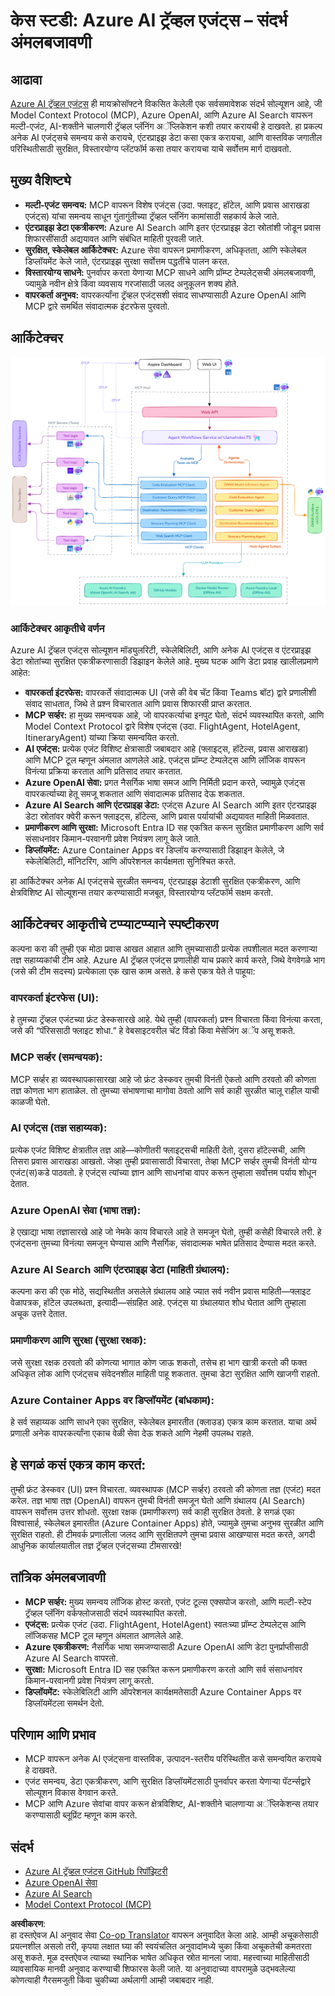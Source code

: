 <!--
CO_OP_TRANSLATOR_METADATA:
{
  "original_hash": "4d3415b9d2bf58bc69be07f945a69e07",
  "translation_date": "2025-07-14T05:57:55+00:00",
  "source_file": "09-CaseStudy/travelagentsample.md",
  "language_code": "mr"
}
-->
# केस स्टडी: Azure AI ट्रॅव्हल एजंट्स – संदर्भ अंमलबजावणी

## आढावा

[Azure AI ट्रॅव्हल एजंट्स](https://github.com/Azure-Samples/azure-ai-travel-agents) ही मायक्रोसॉफ्टने विकसित केलेली एक सर्वसमावेशक संदर्भ सोल्यूशन आहे, जी Model Context Protocol (MCP), Azure OpenAI, आणि Azure AI Search वापरून मल्टी-एजंट, AI-शक्तीने चालणारी ट्रॅव्हल प्लॅनिंग अॅप्लिकेशन कशी तयार करायची हे दाखवते. हा प्रकल्प अनेक AI एजंट्सचे समन्वय कसे करायचे, एंटरप्राइझ डेटा कसा एकत्र करायचा, आणि वास्तविक जगातील परिस्थितीसाठी सुरक्षित, विस्तारयोग्य प्लॅटफॉर्म कसा तयार करायचा याचे सर्वोत्तम मार्ग दाखवतो.

## मुख्य वैशिष्ट्ये
- **मल्टी-एजंट समन्वय:** MCP वापरून विशेष एजंट्स (उदा. फ्लाइट, हॉटेल, आणि प्रवास आराखडा एजंट्स) यांचा समन्वय साधून गुंतागुंतीच्या ट्रॅव्हल प्लॅनिंग कामांसाठी सहकार्य केले जाते.
- **एंटरप्राइझ डेटा एकत्रीकरण:** Azure AI Search आणि इतर एंटरप्राइझ डेटा स्रोतांशी जोडून प्रवास शिफारसींसाठी अद्ययावत आणि संबंधित माहिती पुरवली जाते.
- **सुरक्षित, स्केलेबल आर्किटेक्चर:** Azure सेवा वापरून प्रमाणीकरण, अधिकृतता, आणि स्केलेबल डिप्लॉयमेंट केले जाते, एंटरप्राइझ सुरक्षा सर्वोत्तम पद्धतींचे पालन करत.
- **विस्तारयोग्य साधने:** पुनर्वापर करता येणाऱ्या MCP साधने आणि प्रॉम्प्ट टेम्पलेट्सची अंमलबजावणी, ज्यामुळे नवीन क्षेत्रे किंवा व्यवसाय गरजांसाठी जलद अनुकूलन शक्य होते.
- **वापरकर्ता अनुभव:** वापरकर्त्यांना ट्रॅव्हल एजंट्सशी संवाद साधण्यासाठी Azure OpenAI आणि MCP द्वारे समर्थित संवादात्मक इंटरफेस पुरवतो.

## आर्किटेक्चर
![Architecture](https://raw.githubusercontent.com/Azure-Samples/azure-ai-travel-agents/main/docs/ai-travel-agents-architecture-diagram.png)

### आर्किटेक्चर आकृतीचे वर्णन

Azure AI ट्रॅव्हल एजंट्स सोल्यूशन मॉड्युलरिटी, स्केलेबिलिटी, आणि अनेक AI एजंट्स व एंटरप्राइझ डेटा स्रोतांच्या सुरक्षित एकत्रीकरणासाठी डिझाइन केलेले आहे. मुख्य घटक आणि डेटा प्रवाह खालीलप्रमाणे आहेत:

- **वापरकर्ता इंटरफेस:** वापरकर्ते संवादात्मक UI (जसे की वेब चॅट किंवा Teams बॉट) द्वारे प्रणालीशी संवाद साधतात, जिथे ते प्रश्न विचारतात आणि प्रवास शिफारसी प्राप्त करतात.
- **MCP सर्व्हर:** हा मुख्य समन्वयक आहे, जो वापरकर्त्याचा इनपुट घेतो, संदर्भ व्यवस्थापित करतो, आणि Model Context Protocol द्वारे विशेष एजंट्स (उदा. FlightAgent, HotelAgent, ItineraryAgent) यांच्या क्रिया समन्वयित करतो.
- **AI एजंट्स:** प्रत्येक एजंट विशिष्ट क्षेत्रासाठी जबाबदार आहे (फ्लाइट्स, हॉटेल्स, प्रवास आराखडा) आणि MCP टूल म्हणून अंमलात आणलेले आहे. एजंट्स प्रॉम्प्ट टेम्पलेट्स आणि लॉजिक वापरून विनंत्या प्रक्रिया करतात आणि प्रतिसाद तयार करतात.
- **Azure OpenAI सेवा:** प्रगत नैसर्गिक भाषा समज आणि निर्मिती प्रदान करते, ज्यामुळे एजंट्स वापरकर्त्याच्या हेतू समजू शकतात आणि संवादात्मक प्रतिसाद देऊ शकतात.
- **Azure AI Search आणि एंटरप्राइझ डेटा:** एजंट्स Azure AI Search आणि इतर एंटरप्राइझ डेटा स्रोतांवर क्वेरी करून फ्लाइट्स, हॉटेल्स, आणि प्रवास पर्यायांची अद्ययावत माहिती मिळवतात.
- **प्रमाणीकरण आणि सुरक्षा:** Microsoft Entra ID सह एकत्रित करून सुरक्षित प्रमाणीकरण आणि सर्व संसाधनांवर किमान-परवानगी प्रवेश नियंत्रण लागू केले जाते.
- **डिप्लॉयमेंट:** Azure Container Apps वर डिप्लॉय करण्यासाठी डिझाइन केलेले, जे स्केलेबिलिटी, मॉनिटरिंग, आणि ऑपरेशनल कार्यक्षमता सुनिश्चित करते.

हा आर्किटेक्चर अनेक AI एजंट्सचे सुरळीत समन्वय, एंटरप्राइझ डेटाशी सुरक्षित एकत्रीकरण, आणि क्षेत्रविशिष्ट AI सोल्यूशन्स तयार करण्यासाठी मजबूत, विस्तारयोग्य प्लॅटफॉर्म सक्षम करतो.

## आर्किटेक्चर आकृतीचे टप्प्याटप्प्याने स्पष्टीकरण
कल्पना करा की तुम्ही एक मोठा प्रवास आखत आहात आणि तुमच्यासाठी प्रत्येक तपशीलात मदत करणाऱ्या तज्ञ सहाय्यकांची टीम आहे. Azure AI ट्रॅव्हल एजंट्स प्रणालीही याच प्रकारे कार्य करते, जिथे वेगवेगळे भाग (जसे की टीम सदस्य) प्रत्येकाला एक खास काम असते. हे कसे एकत्र येते ते पाहूया:

### वापरकर्ता इंटरफेस (UI):
हे तुमच्या ट्रॅव्हल एजंटच्या फ्रंट डेस्कसारखे आहे. येथे तुम्ही (वापरकर्ता) प्रश्न विचारता किंवा विनंत्या करता, जसे की “पॅरिससाठी फ्लाइट शोधा.” हे वेबसाइटवरील चॅट विंडो किंवा मेसेजिंग अॅप असू शकते.

### MCP सर्व्हर (समन्वयक):
MCP सर्व्हर हा व्यवस्थापकासारखा आहे जो फ्रंट डेस्कवर तुमची विनंती ऐकतो आणि ठरवतो की कोणता तज्ञ कोणता भाग हाताळेल. तो तुमच्या संभाषणाचा मागोवा ठेवतो आणि सर्व काही सुरळीत चालू राहील याची काळजी घेतो.

### AI एजंट्स (तज्ञ सहाय्यक):
प्रत्येक एजंट विशिष्ट क्षेत्रातील तज्ञ आहे—कोणीतरी फ्लाइट्सची माहिती देतो, दुसरा हॉटेल्सची, आणि तिसरा प्रवास आराखडा आखतो. जेव्हा तुम्ही प्रवासासाठी विचारता, तेव्हा MCP सर्व्हर तुमची विनंती योग्य एजंट(स)कडे पाठवतो. हे एजंट्स त्यांच्या ज्ञान आणि साधनांचा वापर करून तुम्हाला सर्वोत्तम पर्याय शोधून देतात.

### Azure OpenAI सेवा (भाषा तज्ञ):
हे एखाद्या भाषा तज्ञासारखे आहे जो नेमके काय विचारले आहे ते समजून घेतो, तुम्ही कसेही विचारले तरी. हे एजंट्सना तुमच्या विनंत्या समजून घेण्यास आणि नैसर्गिक, संवादात्मक भाषेत प्रतिसाद देण्यास मदत करते.

### Azure AI Search आणि एंटरप्राइझ डेटा (माहिती ग्रंथालय):
कल्पना करा की एक मोठे, सद्यस्थितीत असलेले ग्रंथालय आहे ज्यात सर्व नवीन प्रवास माहिती—फ्लाइट वेळापत्रक, हॉटेल उपलब्धता, इत्यादी—संग्रहित आहे. एजंट्स या ग्रंथालयात शोध घेतात आणि तुम्हाला अचूक उत्तरे देतात.

### प्रमाणीकरण आणि सुरक्षा (सुरक्षा रक्षक):
जसे सुरक्षा रक्षक ठरवतो की कोणत्या भागात कोण जाऊ शकतो, तसेच हा भाग खात्री करतो की फक्त अधिकृत लोक आणि एजंट्सच संवेदनशील माहिती पाहू शकतात. तुमचा डेटा सुरक्षित आणि खाजगी राहतो.

### Azure Container Apps वर डिप्लॉयमेंट (बांधकाम):
हे सर्व सहाय्यक आणि साधने एका सुरक्षित, स्केलेबल इमारतीत (क्लाउड) एकत्र काम करतात. याचा अर्थ प्रणाली अनेक वापरकर्त्यांना एकाच वेळी सेवा देऊ शकते आणि नेहमी उपलब्ध राहते.

## हे सगळं कसं एकत्र काम करतं:

तुम्ही फ्रंट डेस्कवर (UI) प्रश्न विचारता.
व्यवस्थापक (MCP सर्व्हर) ठरवतो की कोणता तज्ञ (एजंट) मदत करेल.
तज्ञ भाषा तज्ञ (OpenAI) वापरून तुमची विनंती समजून घेतो आणि ग्रंथालय (AI Search) वापरून सर्वोत्तम उत्तर शोधतो.
सुरक्षा रक्षक (प्रमाणीकरण) सर्व काही सुरक्षित ठेवतो.
हे सगळं एका विश्वासार्ह, स्केलेबल इमारतीत (Azure Container Apps) होते, ज्यामुळे तुमचा अनुभव सुरळीत आणि सुरक्षित राहतो.
ही टीमवर्क प्रणालीला जलद आणि सुरक्षितपणे तुमचा प्रवास आखण्यास मदत करते, अगदी आधुनिक कार्यालयातील तज्ञ ट्रॅव्हल एजंट्सच्या टीमसारखे!

## तांत्रिक अंमलबजावणी
- **MCP सर्व्हर:** मुख्य समन्वय लॉजिक होस्ट करतो, एजंट टूल्स एक्सपोज करतो, आणि मल्टी-स्टेप ट्रॅव्हल प्लॅनिंग वर्कफ्लोजसाठी संदर्भ व्यवस्थापित करतो.
- **एजंट्स:** प्रत्येक एजंट (उदा. FlightAgent, HotelAgent) स्वतःच्या प्रॉम्प्ट टेम्पलेट्स आणि लॉजिकसह MCP टूल म्हणून अंमलात आणलेले आहे.
- **Azure एकत्रीकरण:** नैसर्गिक भाषा समजण्यासाठी Azure OpenAI आणि डेटा पुनर्प्राप्तीसाठी Azure AI Search वापरतो.
- **सुरक्षा:** Microsoft Entra ID सह एकत्रित करून प्रमाणीकरण करतो आणि सर्व संसाधनांवर किमान-परवानगी प्रवेश नियंत्रण लागू करतो.
- **डिप्लॉयमेंट:** स्केलेबिलिटी आणि ऑपरेशनल कार्यक्षमतेसाठी Azure Container Apps वर डिप्लॉयमेंटला समर्थन देतो.

## परिणाम आणि प्रभाव
- MCP वापरून अनेक AI एजंट्सना वास्तविक, उत्पादन-स्तरीय परिस्थितीत कसे समन्वयित करायचे हे दाखवते.
- एजंट समन्वय, डेटा एकत्रीकरण, आणि सुरक्षित डिप्लॉयमेंटसाठी पुनर्वापर करता येणाऱ्या पॅटर्न्सद्वारे सोल्यूशन विकास वेगवान करते.
- MCP आणि Azure सेवांचा वापर करून क्षेत्रविशिष्ट, AI-शक्तीने चालणाऱ्या अॅप्लिकेशन्स तयार करण्यासाठी ब्लूप्रिंट म्हणून काम करते.

## संदर्भ
- [Azure AI ट्रॅव्हल एजंट्स GitHub रिपॉझिटरी](https://github.com/Azure-Samples/azure-ai-travel-agents)
- [Azure OpenAI सेवा](https://azure.microsoft.com/en-us/products/ai-services/openai-service/)
- [Azure AI Search](https://azure.microsoft.com/en-us/products/ai-services/ai-search/)
- [Model Context Protocol (MCP)](https://modelcontextprotocol.io/)

**अस्वीकरण**:  
हा दस्तऐवज AI अनुवाद सेवा [Co-op Translator](https://github.com/Azure/co-op-translator) वापरून अनुवादित केला आहे. आम्ही अचूकतेसाठी प्रयत्नशील असलो तरी, कृपया लक्षात घ्या की स्वयंचलित अनुवादांमध्ये चुका किंवा अचूकतेची कमतरता असू शकते. मूळ दस्तऐवज त्याच्या स्थानिक भाषेत अधिकृत स्रोत मानला जावा. महत्त्वाच्या माहितीसाठी व्यावसायिक मानवी अनुवाद करण्याची शिफारस केली जाते. या अनुवादाच्या वापरामुळे उद्भवलेल्या कोणत्याही गैरसमजुती किंवा चुकीच्या अर्थलागी आम्ही जबाबदार नाही.